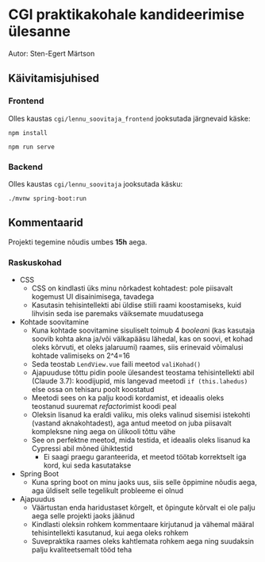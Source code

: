 # CGI praktikakohale kandideerimise ülesanne

Autor: Sten-Egert Märtson

## Käivitamisjuhised

### Frontend

Olles kaustas `cgi/lennu_soovitaja_frontend` jooksutada järgnevaid käske:

```
npm install
```

```
npm run serve
```

### Backend

Olles kaustas `cgi/lennu_soovitaja` jooksutada käsku:

```
./mvnw spring-boot:run
```

## Kommentaarid

Projekti tegemine nõudis umbes **15h** aega.

### Raskuskohad

- CSS
    - CSS on kindlasti üks minu nõrkadest kohtadest: pole piisavalt kogemust UI disainimisega, tavadega
    - Kasutasin tehisintellekti abi üldise stiili raami koostamiseks, kuid lihvisin seda ise paremaks väiksemate muudatusega
- Kohtade soovitamine
    - Kuna kohtade soovitamine sisuliselt toimub 4 *boolean*i (kas kasutaja soovib kohta akna ja/või välkapääsu lähedal, kas on soovi, et kohad oleks kõrvuti, et oleks jalaruumi) raames, siis erinevaid võimalusi kohtade valimiseks on 2^4=16
    - Seda teostab `LendView.vue` faili meetod `valiKohad()`
    - Ajapuuduse tõttu pidin poole ülesandest teostama tehisintellekti abil (Claude 3.7): koodijupid, mis langevad meetodi `if (this.lahedus)` else ossa on tehisaru poolt koostatud
    - Meetodi sees on ka palju koodi kordamist, et ideaalis oleks teostanud suuremat *refactor*imist koodi peal
    - Oleksin lisanud ka eraldi valiku, mis oleks valinud sisemisi istekohti (vastand aknakohtadest), aga antud meetod on juba piisavalt kompleksne ning aega on ülikooli tõttu vähe
    - See on perfektne meetod, mida testida, et ideaalis oleks lisanud ka Cypressi abil mõned ühiktestid
        - Ei saagi praegu garanteerida, et meetod töötab korrektselt iga kord, kui seda kasutatakse
- Spring Boot
    - Kuna spring boot on minu jaoks uus, siis selle õppimine nõudis aega, aga üldiselt selle tegelikult probleeme ei olnud 
- Ajapuudus
    - Väärtustan enda haridustaset kõrgelt, et õpingute kõrvalt ei ole palju aega selle projekti jaoks jäänud
    - Kindlasti oleksin rohkem kommentaare kirjutanud ja vähemal määral tehisintellekti kasutanud, kui aega oleks rohkem
    - Suvepraktika raames oleks kahtlemata rohkem aega ning suudaksin palju kvaliteetsemalt tööd teha